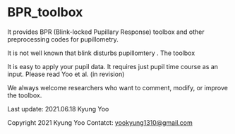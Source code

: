 # BPR_toolbox
It provides BPR (Blink-locked Pupillary Response) toolbox and other preprocessing codes for pupillometry.

It is not well known that blink disturbs pupillomtery . 
The toolbox 

It is easy to apply your pupil data. It requires just pupil time course as an input. Please read Yoo et al. (in revision)

We always welcome researchers who want to comment, modify, or improve the toolbox.

Last update: 2021.06.18 Kyung Yoo
 
Copyright 2021 Kyung Yoo
Contatct: yookyung1310@gmail.com
